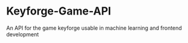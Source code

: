 # Keyforge-Game-API
An API for the game keyforge usable in machine learning and frontend development
